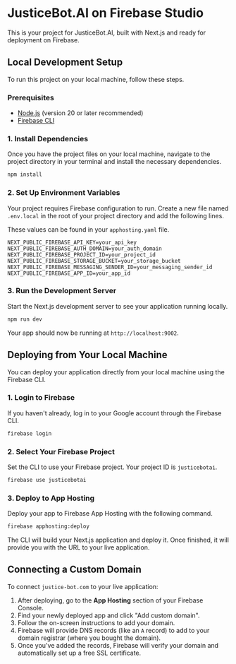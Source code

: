 # JusticeBot.AI on Firebase Studio

This is your project for JusticeBot.AI, built with Next.js and ready for deployment on Firebase.

## Local Development Setup

To run this project on your local machine, follow these steps.

### Prerequisites

*   [Node.js](https://nodejs.org/) (version 20 or later recommended)
*   [Firebase CLI](https://firebase.google.com/docs/cli#install-cli-npm)

### 1. Install Dependencies

Once you have the project files on your local machine, navigate to the project directory in your terminal and install the necessary dependencies.

```bash
npm install
```

### 2. Set Up Environment Variables

Your project requires Firebase configuration to run. Create a new file named `.env.local` in the root of your project directory and add the following lines.

These values can be found in your `apphosting.yaml` file.

```
NEXT_PUBLIC_FIREBASE_API_KEY=your_api_key
NEXT_PUBLIC_FIREBASE_AUTH_DOMAIN=your_auth_domain
NEXT_PUBLIC_FIREBASE_PROJECT_ID=your_project_id
NEXT_PUBLIC_FIREBASE_STORAGE_BUCKET=your_storage_bucket
NEXT_PUBLIC_FIREBASE_MESSAGING_SENDER_ID=your_messaging_sender_id
NEXT_PUBLIC_FIREBASE_APP_ID=your_app_id
```

### 3. Run the Development Server

Start the Next.js development server to see your application running locally.

```bash
npm run dev
```

Your app should now be running at `http://localhost:9002`.

## Deploying from Your Local Machine

You can deploy your application directly from your local machine using the Firebase CLI.

### 1. Login to Firebase

If you haven't already, log in to your Google account through the Firebase CLI.

```bash
firebase login
```

### 2. Select Your Firebase Project

Set the CLI to use your Firebase project. Your project ID is `justicebotai`.

```bash
firebase use justicebotai
```

### 3. Deploy to App Hosting

Deploy your app to Firebase App Hosting with the following command.

```bash
firebase apphosting:deploy
```

The CLI will build your Next.js application and deploy it. Once finished, it will provide you with the URL to your live application.

## Connecting a Custom Domain

To connect `justice-bot.com` to your live application:

1.  After deploying, go to the **App Hosting** section of your Firebase Console.
2.  Find your newly deployed app and click "Add custom domain".
3.  Follow the on-screen instructions to add your domain.
4.  Firebase will provide DNS records (like an `A` record) to add to your domain registrar (where you bought the domain).
5.  Once you've added the records, Firebase will verify your domain and automatically set up a free SSL certificate.
